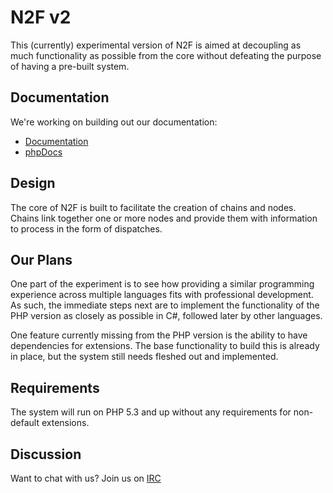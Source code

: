 # N2F v2
This (currently) experimental version of N2F is aimed at decoupling as much functionality as possible from the core without defeating the purpose of having a pre-built system.

## Documentation
We're working on building out our documentation:

* [Documentation](https://github.com/n2framework/n2framework/wiki)
* [phpDocs](http://n2framework.com/phpDoc/v2.0.1/)

## Design
The core of N2F is built to facilitate the creation of chains and nodes.  Chains link together one or more nodes and provide them with information to process in the form of dispatches.

## Our Plans
One part of the experiment is to see how providing a similar programming experience across multiple languages fits with professional development.  As such, the immediate steps next are to implement the functionality of the PHP version as closely as possible in C#, followed later by other languages.

One feature currently missing from the PHP version is the ability to have dependencies for extensions.  The base functionality to build this is already in place, but the system still needs fleshed out and implemented.

## Requirements
The system will run on PHP 5.3 and up without any requirements for non-default extensions.

## Discussion
Want to chat with us?  Join us on [IRC](http://zibings.com/irc.html)